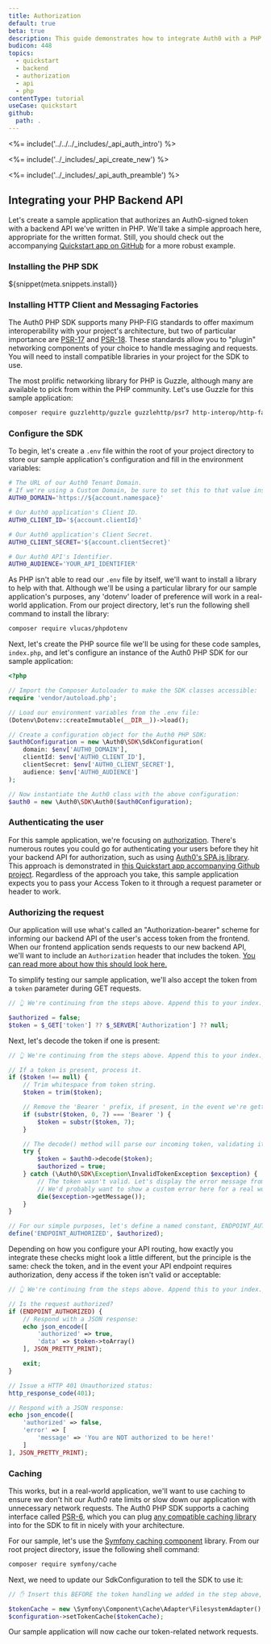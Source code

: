 ```yaml
---
title: Authorization
default: true
beta: true
description: This guide demonstrates how to integrate Auth0 with a PHP backend API using the Auth0 PHP SDK.
budicon: 448
topics:
  - quickstart
  - backend
  - authorization
  - api
  - php
contentType: tutorial
useCase: quickstart
github:
  path: .
---
```


<%= include('../../../_includes/_api_auth_intro') %>

<%= include('../_includes/_api_create_new') %>

<%= include('../_includes/_api_auth_preamble') %>

## Integrating your PHP Backend API

Let's create a sample application that authorizes an Auth0-signed token with a backend API we've written in PHP. We'll take a simple approach here, appropriate for the written format. Still, you should check out the accompanying [Quickstart app on GitHub](https://github.com/auth0-samples/auth0-php-api-samples/) for a more robust example.

### Installing the PHP SDK

${snippet(meta.snippets.install)}

### Installing HTTP Client and Messaging Factories

The Auth0 PHP SDK supports many PHP-FIG standards to offer maximum interoperability with your project's architecture, but two of particular importance are [PSR-17](https://www.php-fig.org/psr/psr-17/) and [PSR-18](https://www.php-fig.org/psr/psr-18/). These standards allow you to "plugin" networking components of your choice to handle messaging and requests. You will need to install compatible libraries in your project for the SDK to use.

The most prolific networking library for PHP is Guzzle, although many are available to pick from within the PHP community. Let's use Guzzle for this sample application:

```sh
composer require guzzlehttp/guzzle guzzlehttp/psr7 http-interop/http-factory-guzzle
```

### Configure the SDK

To begin, let's create a `.env` file within the root of your project directory to store our sample application's configuration and fill in the environment variables:

```sh
# The URL of our Auth0 Tenant Domain.
# If we're using a Custom Domain, be sure to set this to that value instead.
AUTH0_DOMAIN='https://${account.namespace}'

# Our Auth0 application's Client ID.
AUTH0_CLIENT_ID='${account.clientId}'

# Our Auth0 application's Client Secret.
AUTH0_CLIENT_SECRET='${account.clientSecret}'

# Our Auth0 API's Identifier.
AUTH0_AUDIENCE='YOUR_API_IDENTIFIER'
```

As PHP isn't able to read our `.env` file by itself, we'll want to install a library to help with that. Although we'll be using a particular library for our sample application's purposes, any 'dotenv' loader of preference will work in a real-world application. From our project directory, let's run the following shell command to install the library:

```sh
composer require vlucas/phpdotenv
```

Next, let's create the PHP source file we'll be using for these code samples, `index.php`, and let's configure an instance of the Auth0 PHP SDK for our sample application:

```php
<?php

// Import the Composer Autoloader to make the SDK classes accessible:
require 'vendor/autoload.php';

// Load our environment variables from the .env file:
(Dotenv\Dotenv::createImmutable(__DIR__))->load();

// Create a configuration object for the Auth0 PHP SDK:
$auth0Configuration = new \Auth0\SDK\SdkConfiguration(
    domain: $env['AUTH0_DOMAIN'],
    clientId: $env['AUTH0_CLIENT_ID'],
    clientSecret: $env['AUTH0_CLIENT_SECRET'],
    audience: $env['AUTH0_AUDIENCE']
);

// Now instantiate the Auth0 class with the above configuration:
$auth0 = new \Auth0\SDK\Auth0($auth0Configuration);
```


### Authenticating the user

For this sample application, we're focusing on [authorization](https://auth0.com/intro-to-iam/authentication-vs-authorization/). There's numerous routes you could go for authenticating your users before they hit your backend API for authorization, such as using [Auth0's SPA.js library](https://github.com/auth0/auth0-spa-js). This approach is demonstrated in [this Quickstart app accompanying Github project](https://github.com/auth0-samples/auth0-php-api-samples/). Regardless of the approach you take, this sample application expects you to pass your Access Token to it through a request parameter or header to work.

### Authorizing the request

Our application will use what's called an "Authorization-bearer" scheme for informing our backend API of the user's access token from the frontend. When our frontend application sends requests to our new backend API, we'll want to include an `Authorization` header that includes the token. [You can read more about how this should look here.](https://auth0.com/docs/flows/call-your-api-using-the-authorization-code-flow#call-api)

To simplify testing our sample application, we'll also accept the token from a `token` parameter during GET requests.

```PHP
// 👆 We're continuing from the steps above. Append this to your index.php file.

$authorized = false;
$token = $_GET['token'] ?? $_SERVER['Authorization'] ?? null;
```

Next, let's decode the token if one is present:

```PHP
// 👆 We're continuing from the steps above. Append this to your index.php file.

// If a token is present, process it.
if ($token !== null) {
    // Trim whitespace from token string.
    $token = trim($token);

    // Remove the 'Bearer ' prefix, if present, in the event we're getting an Authorization header that's using it.
    if (substr($token, 0, 7) === 'Bearer ') {
        $token = substr($token, 7);
    }

    // The decode() method will parse our incoming token, validating its structure. It will also verify its cryptographic signature, and validate the token's "claims", including the issuer, audience, expiration, and subject. It takes in a token and ensures it's valid for us to use with our app.
    try {
        $token = $auth0->decode($token);
        $authorized = true;
    } catch (\Auth0\SDK\Exception\InvalidTokenException $exception) {
        // The token wasn't valid. Let's display the error message from the Auth0 SDK.
        // We'd probably want to show a custom error here for a real world application.
        die($exception->getMessage());
    }
}

// For our simple purposes, let's define a named constant, ENDPOINT_AUTHORIZED, which we can check from our secure endpoints to determine authorization.
define('ENDPOINT_AUTHORIZED', $authorized);
```

Depending on how you configure your API routing, how exactly you integrate these checks might look a little different, but the principle is the same: check the token, and in the event your API endpoint requires authorization, deny access if the token isn't valid or acceptable:

```PHP
// 👆 We're continuing from the steps above. Append this to your index.php file.

// Is the request authorized?
if (ENDPOINT_AUTHORIZED) {
    // Respond with a JSON response:
    echo json_encode([
        'authorized' => true,
        'data' => $token->toArray()
    ], JSON_PRETTY_PRINT);

    exit;
}

// Issue a HTTP 401 Unauthorized status:
http_response_code(401);

// Respond with a JSON response:
echo json_encode([
    'authorized' => false,
    'error' => [
        'message' => 'You are NOT authorized to be here!'
    ]
], JSON_PRETTY_PRINT);
```

### Caching

This works, but in a real-world application, we'll want to use caching to ensure we don't hit our Auth0 rate limits or slow down our application with unnecessary network requests. The Auth0 PHP SDK supports a caching interface called [PSR-6](https://www.php-fig.org/psr/psr-6), which you can plug [any compatible caching library](https://packagist.org/providers/psr/cache-implementation) into for the SDK to fit in nicely with your architecture.

For our sample, let's use the [Symfony caching component](https://symfony.com/doc/current/components/cache.html) library. From our root project directory, issue the following shell command:

```sh
composer require symfony/cache
```

Next, we need to update our SdkConfiguration to tell the SDK to use it:

```PHP
// ✋ Insert this BEFORE the token handling we added in the step above, so the SDK uses the cache.

$tokenCache = new \Symfony\Component\Cache\Adapter\FilesystemAdapter();
$configuration->setTokenCache($tokenCache);
```

Our sample application will now cache our token-related network requests.
